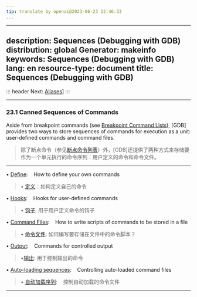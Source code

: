 ```yaml
---
tip: translate by openai@2023-06-23 12:46:33
...
```

---
description: Sequences (Debugging with GDB)
distribution: global
Generator: makeinfo
keywords: Sequences (Debugging with GDB)
lang: en
resource-type: document
title: Sequences (Debugging with GDB)
-------------------------------------

::: header
Next: [Aliases](Aliases.html#Aliases)]
:::

---

### 23.1 Canned Sequences of Commands

Aside from breakpoint commands (see [Breakpoint Command Lists](Break-Commands.html#Break-Commands)), [GDB] provides two ways to store sequences of commands for execution as a unit: user-defined commands and command files.

> 除了断点命令（参见[断点命令列表](Break-Commands.html#Break-Commands)）外，[GDB]还提供了两种方式来存储要作为一个单元执行的命令序列：用户定义的命令和命令文件。

---

• [Define](Define.html#Define):                                                                How to define your own commands

> • [定义](Define.html#Define)：如何定义自己的命令

• [Hooks](Hooks.html#Hooks):                                                                   Hooks for user-defined commands

> • [钩子](Hooks.html#Hooks): 用于用户定义命令的钩子

• [Command Files](Command-Files.html#Command-Files):                                           How to write scripts of commands to be stored in a file

> • [命令文件](Command-Files.html#Command-Files): 如何编写要存储在文件中的命令脚本？

• [Output](Output.html#Output):                                                                Commands for controlled output

> •[输出](Output.html#Output): 用于控制输出的命令

• [Auto-loading sequences](Auto_002dloading-sequences.html#Auto_002dloading-sequences):        Controlling auto-loaded command files

> • [自动加载序列](Auto_002dloading-sequences.html#Auto_002dloading-sequences):        控制自动加载的命令文件

---

